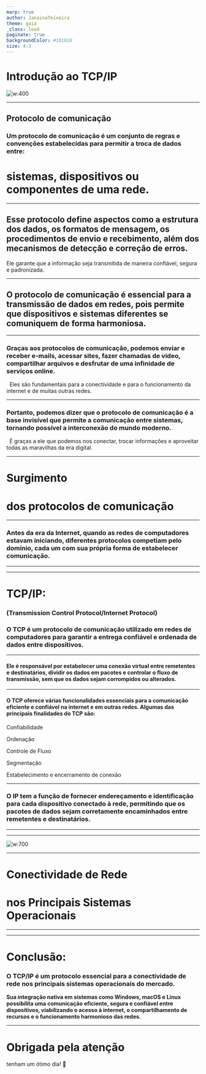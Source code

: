 ```yaml
---
marp: true
author: JanainaTeixeira
theme: gaia
_class: lead
paginate: true
backgroundColor: #101010
size: 4:3
---
```

<!-- 1º slide -->
<!-- _paginate: false -->
<!--  
Fala: 
Imagine uma sala cheia de pessoas conversando, cada uma com sua própria linguagem e forma de se comunicar. Agora, pense em como seria difícil para elas se entenderem e trocarem informações de maneira eficiente. É nesse momento que entra em cena o protocolo de comunicação.-->

# Introdução ao TCP/IP 

![w:400](https://www.dltec.com.br/blog/wp-content/uploads/2023/02/TCP-IP.png)<!--fit-->

---
<!-- 2º slide -->
<!-- backgroundImage: "linear-gradient(to bottom, #67b8e3, #0288d1)" 
_color: white-->

<!-- _class: lead -->

## Protocolo de comunicação <!--fit -->
<!--_color: black -->
<!-- _bold: #044569 -->

### Um protocolo de comunicação é um conjunto de **regras** e **convenções** estabelecidas para permitir a **troca de dados entre:**
# sistemas, dispositivos ou componentes de uma rede.  

<!--É como se fosse uma linguagem comum que todos os participantes da comunicação devem seguir para garantir que a informação seja transmitida corretamente. -->

---
<!-- _color: black 
_class: lead -->
## Esse protocolo define aspectos como a estrutura dos dados, os formatos de mensagem, os procedimentos de envio e recebimento, além dos mecanismos de detecção e correção de erros. 

Ele garante que a informação seja transmitida de maneira confiável, segura e padronizada. 

---
<!-- _color: dark
_class: lead -->
## O protocolo de comunicação é essencial para a transmissão de dados em redes, pois permite que dispositivos e sistemas diferentes se comuniquem de forma harmoniosa. 

<!--Ele é como um mediador que facilita a troca de informações, tornando possível a interconexão de computadores, servidores, dispositivos móveis e muito mais.-->

---
<!-- _color: dark
_class: lead -->
### Graças aos protocolos de comunicação, podemos enviar e receber e-mails, acessar sites, fazer chamadas de vídeo, compartilhar arquivos e desfrutar de uma infinidade de serviços online. 

&nbsp;
Eles são fundamentais para a conectividade e para o funcionamento da internet e de muitas outras redes.

---
<!-- _color: dark
_class: lead -->
### Portanto, podemos dizer que o protocolo de comunicação é a base invisível que permite a comunicação entre sistemas, tornando possível a interconexão do mundo moderno.

&nbsp;
É graças a ele que podemos nos conectar, trocar informações e aproveitar todas as maravilhas da era digital.

---
<!-- _class: lead -->
# **Surgimento** 
# **dos protocolos de comunicação**

---
<!--Agora vamos explorar a história do surgimento dos protocolos de comunicação.-->
<!-- _class: lead -->
### Antes da era da Internet, quando as redes de computadores estavam iniciando, diferentes protocolos competiam pelo domínio, cada um com sua própria forma de estabelecer comunicação.

<!-- Um dos protagonistas dessa história é o TCP/IP, o protocolo que acabou se tornando o padrão mundial para a comunicação em redes. Mas antes de alcançar esse status, outros protocolos também desempenharam papéis importantes. Vamos mencionar alguns deles, como o NETBEUI, o IPX/SPX e o Apple Talk.
Esses protocolos eram utilizados nas redes das empresas e, em seu auge, cada um deles tinha sua própria capacidade de estabelecer comunicação. Era como se diferentes línguas estivessem sendo faladas em cada rede, dificultando a interoperabilidade e a troca de informações.-->

---
<!-- imagem -->
<!-- No entanto, à medida que a necessidade de interconexão e compartilhamento de recursos crescia, tornou-se evidente a necessidade de um protocolo comum que unificasse as redes. E assim, o TCP/IP emergiu como um vencedor claro-->

---
<!-- _class: lead -->
# **TCP/IP:**
### (Transmission Control Protocol/Internet Protocol)

### O TCP é um protocolo de comunicação utilizado em redes de computadores para garantir a entrega confiável e ordenada de dados entre dispositivos. 

---
<!-- imagem -->
<!-- _class: lead -->
#### Ele é responsável por estabelecer uma conexão virtual entre remetentes e destinatários, dividir os dados em pacotes e controlar o fluxo de transmissão, sem que os dados sejam corrompidos ou alterados.

<!-- O TCP/IP ganhou destaque devido à sua capacidade de conectar redes heterogêneas, permitindo a comunicação entre diferentes sistemas operacionais e dispositivos. Ele foi desenvolvido ao longo de décadas, como resultado de pesquisas e colaborações entre cientistas, engenheiros e acadêmicos.-->

---
<!-- imagem -->
<!-- _class: lead -->
#### O TCP oferece várias funcionalidades essenciais para a comunicação eficiente e confiável na internet e em outras redes. Algumas das principais finalidades do TCP são:

Confiabilidade
<!-- O TCP garante a entrega confiável dos dados, verificando se os pacotes são recebidos corretamente e retransmitindo-os, se necessário. Ele também controla a detecção e a recuperação de erros durante a transmissão.-->
Ordenação
<!-- O TCP mantém a ordem correta dos pacotes de dados durante a transmissão, reorganizando-os, se necessário. Isso garante que os dados sejam recebidos na mesma sequência em que foram enviados.-->
Controle de Fluxo
<!-- O TCP controla o fluxo de transmissão, ajustando a taxa de envio dos pacotes de acordo com a capacidade da rede e a capacidade de processamento do destinatário. Isso evita a sobrecarga da rede e a perda de pacotes devido a congestionamento.-->
Segmentação
<!-- O TCP divide os dados em segmentos de tamanho apropriado para a transmissão pela rede. Isso permite que grandes quantidades de dados sejam transmitidas de forma eficiente e evita problemas de congestionamento.-->
Estabelecimento e encerramento de conexão
<!-- O TCP estabelece uma conexão virtual entre remetentes e destinatários, permitindo a troca de dados. Ele também gerencia o encerramento dessa conexão de forma adequada e segura.-->

---

### O IP tem a função de fornecer endereçamento e identificação para cada dispositivo conectado à rede, permitindo que os pacotes de dados sejam corretamente encaminhados entre remetentes e destinatários.
<!--O IP é responsável por atribuir um endereço IP único a cada dispositivo na rede, seja ele um computador, smartphone, servidor ou qualquer outro dispositivo conectado à internet. Esse endereço IP funciona como uma identificação exclusiva do dispositivo, permitindo que os pacotes de dados sejam roteados corretamente através da rede.

Além disso, o IP define como os pacotes de dados devem ser fragmentados, encapsulados e transmitidos entre os dispositivos. Ele estabelece regras para o envio, roteamento e recebimento dos pacotes, garantindo a integridade e a confiabilidade da comunicação.

Em resumo, o Internet Protocol (IP) serve para fornecer identificação e endereçamento único aos dispositivos na rede, permitindo a transmissão correta dos pacotes de dados e garantindo a comunicação eficiente entre eles. Sem o IP, não seria possível estabelecer a conectividade e a troca de informações que caracterizam a internet e as redes de computadores.-->

---
<!-- imagem -->
<!-- À medida que a popularização da Internet crescia, o TCP/IP se consolidou como o protocolo padrão, impulsionando a expansão da rede mundial de computadores. Ele foi adotado por organizações, empresas e governos ao redor do mundo, criando um ambiente de conectividade sem precedentes. -->

---
<!-- _class: lead -->
![w:700](https://www.datarain.com.br/wp-content/uploads/2020/08/modelo-TCP-IP.png)

<!-- Hoje, o TCP/IP é o alicerce da comunicação na Internet e em muitas outras redes. É ele que permite que nossos dispositivos se conectem, troquem mensagens, acessem informações, realizem transações e nos ajudem a explorar o vasto mundo online.

A história dos protocolos de comunicação é uma prova do poder da inovação e da busca por uma linguagem comum que transcende fronteiras e diferenças. A evolução desses protocolos nos conduziu a um futuro interconectado, onde a comunicação é instantânea e o compartilhamento de conhecimento é ilimitado.

Nesta jornada pelo passado, podemos apreciar o impacto transformador dos protocolos de comunicação e a maneira como eles moldaram o mundo em que vivemos hoje. E enquanto continuamos avançando em direção ao desconhecido, podemos olhar para trás e agradecer aos pioneiros que nos trouxeram até aqui, conectando pessoas, ideias e possibilidades.-->

---
<!-- _class: lead -->
# **Conectividade de Rede** 

# **nos Principais Sistemas Operacionais**

<!-- Os principais sistemas operacionais do mercado que utilizam o TCP/IP como base para a conectividade de rede são: -->

---
<!-- imagem -->
<!-- Windows: O sistema operacional Windows, desenvolvido pela Microsoft, suporta nativamente o protocolo TCP/IP. Ele é amplamente utilizado em computadores pessoais e em muitos ambientes corporativos.-->

<!-- imagem -->
<!--macOS: O sistema operacional macOS, da Apple, também é compatível com o TCP/IP. Ele é utilizado em computadores Mac e oferece suporte completo às funcionalidades de rede baseadas nesse protocolo.-->

<!-- imagem -->
<!-- Linux: O Linux é um sistema operacional de código aberto amplamente utilizado em servidores, dispositivos embarcados e muitos outros dispositivos. Ele possui suporte nativo ao TCP/IP e oferece uma ampla gama de ferramentas e recursos para configuração e gerenciamento de redes.-->

<!-- imagem -->
<!--Além desses três principais sistemas operacionais, muitos outros sistemas, como Unix, Android e iOS, também utilizam o TCP/IP como base para a conectividade de rede. Isso demonstra a importância e a onipresença desse protocolo no mundo da tecnologia, permitindo a comunicação eficiente entre diferentes dispositivos e sistemas operacionais. -->

---
# Conclusão:

<!-- _class: lead -->
### O TCP/IP é um protocolo essencial para a conectividade de rede nos principais sistemas operacionais do mercado. 

**Sua integração nativa em sistemas como Windows, macOS e Linux possibilita uma comunicação eficiente, segura e confiável entre dispositivos, viabilizando o acesso à internet, o compartilhamento de recursos e o funcionamento harmonioso das redes.**

<!--Essa onipresença do TCP/IP no mundo da tecnologia destaca seu papel fundamental na interconectividade dos dispositivos e na capacidade de troca de informações em escala global.-->

---
<!-- _class: lead -->
# Obrigada pela atenção
tenham um ótimo dia!
🌻
